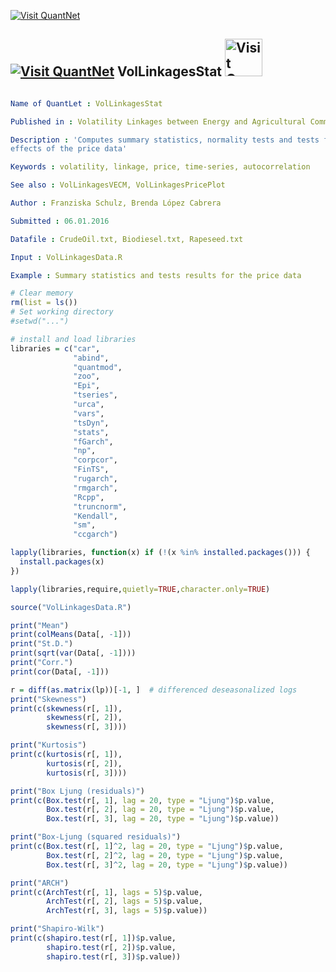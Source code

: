 
[<img src="https://github.com/QuantLet/Styleguide-and-Validation-procedure/blob/master/pictures/banner.png" alt="Visit QuantNet">](http://quantlet.de/index.php?p=info)

## [<img src="https://github.com/QuantLet/Styleguide-and-Validation-procedure/blob/master/pictures/qloqo.png" alt="Visit QuantNet">](http://quantlet.de/) **VolLinkagesStat** [<img src="https://github.com/QuantLet/Styleguide-and-Validation-procedure/blob/master/pictures/QN2.png" width="60" alt="Visit QuantNet 2.0">](http://quantlet.de/d3/ia)

```yaml

Name of QuantLet : VolLinkagesStat

Published in : Volatility Linkages between Energy and Agricultural Commodity Prices

Description : 'Computes summary statistics, normality tests and tests for autocorrelation and GARCH
effects of the price data'

Keywords : volatility, linkage, price, time-series, autocorrelation

See also : VolLinkagesVECM, VolLinkagesPricePlot

Author : Franziska Schulz, Brenda López Cabrera

Submitted : 06.01.2016

Datafile : CrudeOil.txt, Biodiesel.txt, Rapeseed.txt

Input : VolLinkagesData.R

Example : Summary statistics and tests results for the price data

```


```r
# Clear memory
rm(list = ls())
# Set working directory
#setwd("...")

# install and load libraries
libraries = c("car",
              "abind",
              "quantmod",
              "zoo", 
              "Epi",
              "tseries",
              "urca",
              "vars",
              "tsDyn",
              "stats", 
              "fGarch",
              "np",
              "corpcor",
              "FinTS",
              "rugarch", 
              "rmgarch",
              "Rcpp",
              "truncnorm",
              "Kendall",
              "sm",
              "ccgarch")

lapply(libraries, function(x) if (!(x %in% installed.packages())) {
  install.packages(x)
})

lapply(libraries,require,quietly=TRUE,character.only=TRUE)

source("VolLinkagesData.R")

print("Mean")
print(colMeans(Data[, -1]))
print("St.D.")
print(sqrt(var(Data[, -1])))
print("Corr.")
print(cor(Data[, -1]))

r = diff(as.matrix(lp))[-1, ]  # differenced deseasonalized logs
print("Skewness")
print(c(skewness(r[, 1]),
        skewness(r[, 2]),
        skewness(r[, 3])))

print("Kurtosis")
print(c(kurtosis(r[, 1]),
        kurtosis(r[, 2]),
        kurtosis(r[, 3])))

print("Box Ljung (residuals)")
print(c(Box.test(r[, 1], lag = 20, type = "Ljung")$p.value, 
        Box.test(r[, 2], lag = 20, type = "Ljung")$p.value, 
        Box.test(r[, 3], lag = 20, type = "Ljung")$p.value))

print("Box-Ljung (squared residuals)")
print(c(Box.test(r[, 1]^2, lag = 20, type = "Ljung")$p.value, 
        Box.test(r[, 2]^2, lag = 20, type = "Ljung")$p.value, 
        Box.test(r[, 3]^2, lag = 20, type = "Ljung")$p.value))

print("ARCH")
print(c(ArchTest(r[, 1], lags = 5)$p.value,
        ArchTest(r[, 2], lags = 5)$p.value,
        ArchTest(r[, 3], lags = 5)$p.value))

print("Shapiro-Wilk")
print(c(shapiro.test(r[, 1])$p.value,
        shapiro.test(r[, 2])$p.value,
        shapiro.test(r[, 3])$p.value))


```
